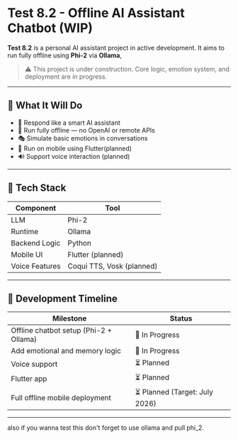 # Test 8.2 - Offline AI Assistant Chatbot (WIP)

**Test 8.2** is a personal AI assistant project in active development. It aims to run fully offline using **Phi-2** via **Ollama**, 

> ⚠️ This project is under construction. Core logic, emotion system, and deployment are in progress.

---

## 🧠 What It Will Do

- 🤖 Respond like a smart AI assistant
- 💾 Run fully offline — no OpenAI or remote APIs
- 🎭 Simulate basic emotions in conversations
- 📱 Run on mobile using Flutter(planned)
- 🔊 Support voice interaction (planned)

---

## 🔧 Tech Stack

| Component       | Tool               |
|----------------|--------------------|
| LLM             | Phi-2              |
| Runtime         | Ollama             |
| Backend Logic   | Python             |
| Mobile UI       | Flutter (planned)  |
| Voice Features  | Coqui TTS, Vosk (planned) |

---

## 📅 Development Timeline

| Milestone                              | Status        |
|----------------------------------------|---------------|
| Offline chatbot setup (Phi-2 + Ollama) | 🔄 In Progress |
| Add emotional and memory logic         | 🔄 In Progress |
| Voice support                          | ⏳ Planned     |
| Flutter app                            | ⏳ Planned     |
| Full offline mobile deployment         | ⏳ Planned (Target: July 2026) |

- - -
also if you wanna test this don't forget to use ollama and pull phi_2.
